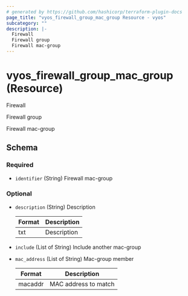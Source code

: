 ```yaml
---
# generated by https://github.com/hashicorp/terraform-plugin-docs
page_title: "vyos_firewall_group_mac_group Resource - vyos"
subcategory: ""
description: |-
  Firewall
  Firewall group
  Firewall mac-group
---
```


# vyos_firewall_group_mac_group (Resource)

Firewall

Firewall group

Firewall mac-group



<!-- schema generated by tfplugindocs -->
## Schema

### Required

- `identifier` (String) Firewall mac-group

### Optional

- `description` (String) Description

    |  Format  |  Description  |
    |----------|---------------|
    |  txt  |  Description  |
- `include` (List of String) Include another mac-group
- `mac_address` (List of String) Mac-group member

    |  Format  |  Description  |
    |----------|---------------|
    |  macaddr  |  MAC address to match  |
